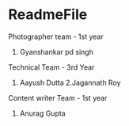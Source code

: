 
# ReadmeFile
Photographer team - 1st year 

1. Gyanshankar pd singh


Technical Team - 3rd Year

1. Aayush Dutta
2.Jagannath Roy


Content writer Team - 1st year

1. Anurag Gupta